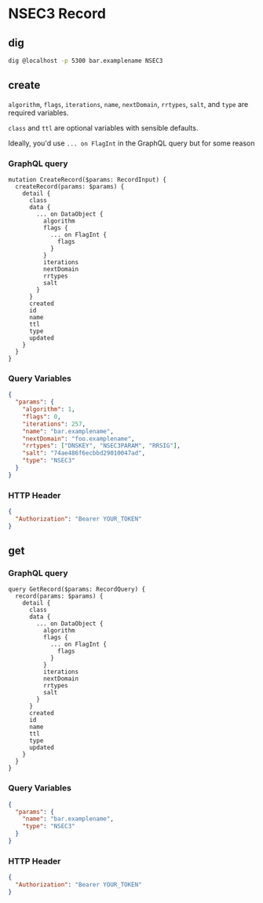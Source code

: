 # NSEC3 Record

## dig

```sh
dig @localhost -p 5300 bar.examplename NSEC3
```



## create

`algorithm`, `flags`, `iterations`, `name`, `nextDomain`, `rrtypes`, `salt`, and `type` are required variables.

`class` and `ttl` are optional variables with sensible defaults.

Ideally, you'd use `... on FlagInt` in the GraphQL query but for some reason

### GraphQL query

```sdl
mutation CreateRecord($params: RecordInput) {
  createRecord(params: $params) {
    detail {
      class
      data {
        ... on DataObject {
          algorithm
          flags {
            ... on FlagInt {
              flags
            }
          }
          iterations
          nextDomain
          rrtypes
          salt
        }
      }
      created
      id
      name
      ttl
      type
      updated
    }
  }
}
```

### Query Variables

```json
{
  "params": {
    "algorithm": 1,
    "flags": 0,
    "iterations": 257,
    "name": "bar.examplename",
    "nextDomain": "foo.examplename",
    "rrtypes": ["DNSKEY", "NSEC3PARAM", "RRSIG"],
    "salt": "74ae486f6ecbbd29010047ad",
    "type": "NSEC3"
  }
}
```

### HTTP Header

```json
{
  "Authorization": "Bearer YOUR_TOKEN"
}
```



## get
### GraphQL query

```sdl
query GetRecord($params: RecordQuery) {
  record(params: $params) {
    detail {
      class
      data {
        ... on DataObject {
          algorithm
          flags {
            ... on FlagInt {
              flags
            }
          }
          iterations
          nextDomain
          rrtypes
          salt
        }
      }
      created
      id
      name
      ttl
      type
      updated
    }
  }
}
```

### Query Variables

```json
{
  "params": {
    "name": "bar.examplename",
    "type": "NSEC3"
  }
}
```

### HTTP Header

```json
{
  "Authorization": "Bearer YOUR_TOKEN"
}
```
